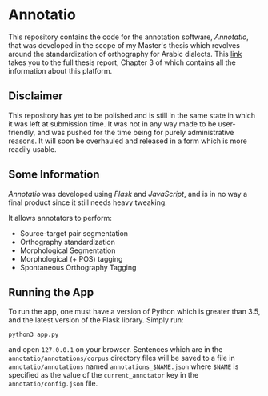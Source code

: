 # Annotatio

This repository contains the code for the annotation software, *Annotatio*, that was developed in the scope of my Master's thesis which revolves around the standardization of orthography for Arabic dialects. This [link](https://drive.google.com/file/d/1VA4PZ1UKKQmpJXi0JYkh8miuOsNMDk-U/view?usp=sharing) takes you to the full thesis report, Chapter 3 of which contains all the information about this platform.

## Disclaimer
This repository has yet to be polished and is still in the same state in which it was left at submission time. It was not in any way made to be user-friendly, and was pushed for the time being for purely administrative reasons. It will soon be overhauled and released in a form which is more readily usable.

## Some Information
*Annotatio* was developed using *Flask* and *JavaScript*, and is in no way a final product since it still needs heavy tweaking.

It allows annotators to perform:
- Source-target pair segmentation
- Orthography standardization
- Morphological Segmentation
- Morphological (+ POS) tagging
- Spontaneous Orthography Tagging

## Running the App
To run the app, one must have a version of Python which is greater than 3.5, and the latest version of the Flask library. Simply run:

    python3 app.py

and open `127.0.0.1` on your browser. Sentences which are in the `annotatio/annotations/corpus` directory files will be saved to a file in `annotatio/annotations` named `annotations_$NAME.json` where `$NAME` is specified as the value of the `current_annotator` key in the `annotatio/config.json` file.
